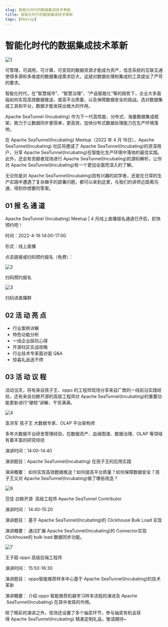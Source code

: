 ```yaml
---
slug: 智能化时代的数据集成技术革新
title: 智能化时代的数据集成技术革新
tags: [Meetup]
---
```

# 智能化时代的数据集成技术革新

![1](/image/20220416/1.png)


可管理，可调用，可计算，可变现的数据资源才能成为资产，信息系统的互联互通使得多源和多维度的数据集成需求巨大，这就对数据处理和集成的工具提出了严苛的要求。

智能化时代，在“智慧城市”、“智慧治理”、“产品智能化”等的趋势下，企业大多面临如何实现高效数据推送，提高平台质量，以及保障数据安全的挑战。选对数据集成工具和平台，数据才能发挥出做大的作用。

Apache SeaTunnel (Incubating) 作为下一代高性能、分布式、海量数据集成框架，致力于让数据同步更简单，更高效，加快分布式数据处理能力在生产环境落地。

在 Apache SeaTunnel(Incubating) Meetup（2022 年 4 月 16日），Apache SeaTunnel(Incubating) 社区将邀请了 Apache SeaTunnel(Incubating)的资深用户，分享 Apache SeaTunnel(Incubating)在智能化生产环境中落地的最佳实践。此外，还会有贡献者现场进行 Apache SeaTunnel(Incubating)的源码解析，让你对 Apache SeaTunnel(Incubating)有一个更加全面而深入的了解。

无论你是对 Apache SeaTunnel(Incubating)抱有兴趣的初学者，还是在日常的生产实践中遭遇了复杂棘手的部署问题，都可以来到这里，与我们的讲师近距离沟通，得到你想要的答案。

## 01 报 名 通 道

Apache SeaTunnel (Incubating) Meetup | 4 月线上直播报名通道已开启，赶快预约吧！

时间：2022-4-16 14:00-17:00

形式：线上直播

点击链接或扫码预约报名（免费）：

![2](/image/20220416/2.png)


扫码预约报名

![3](/image/20220416/4.png)


扫码进直播群


## 02 活 动 亮 点

* 行业案例详解
* 特色功能分析
* 一线企业踩坑心得
* 开源社区实战攻略
* 行业技术专家面对面 Q&A
* 惊喜礼品送不停
## 03 活 动 议 程

活动当天，将有来自孩子王、oppo 的工程师现场分享来自厂商的一线前沿实践经验，还有来自白鲸开源的高级工程师对 Apache SeaTunnel(Incubating)的重要功能更新进行“硬核”讲解，干货满满。

![4](/image/20220416/5.png)


袁洪军 孩子王 大数据专家、OLAP 平台架构师

多年大数据平台研发管理经验，在数据资产、血缘图谱、数据治理、OLAP 等领域有着丰富的研究经验

演讲时间：14:00-14:40

演讲题目：Apache SeaTunnel(Incubating) 在孩子王的应用实践

演讲概要： 如何实现高效数据推送？如何提高平台质量？如何保障数据安全？孩子王又对 Apache SeaTunnel(Incubating)做了哪些改造？

![6](/image/20220416/6.png)


范佳 白鲸开源  高级工程师 Apache SeaTunnel Contributor

演讲时间： 14:40-15:20

演讲题目： 基于 Apache SeaTunnel(Incubating)的 Clickhouse Bulk Load 实现

演讲概要： 通过扩展 Apache SeaTunnel(Incubating)的 Connector实现 Clickhouse的 bulk load 数据同步功能。


![7](/image/20220416/7.png)


王子超 oppo 高级后端工程师

演讲时间： 15:50-16:30

演讲题目： oppo智能推荐样本中心基于 Apache SeaTunnel(Incubating)的技术革新

演讲概要： 介绍 oppo 智能推荐机器学习样本流程的演进及 Apache  SeaTunnel(Incubating) 在其中发挥的作用。

除了精彩的演讲之外，现场还设置了多个抽奖环节，参与抽奖有机会获得 Apache SeaTunnel(Incubating) 精美定制礼品，敬请期待~


